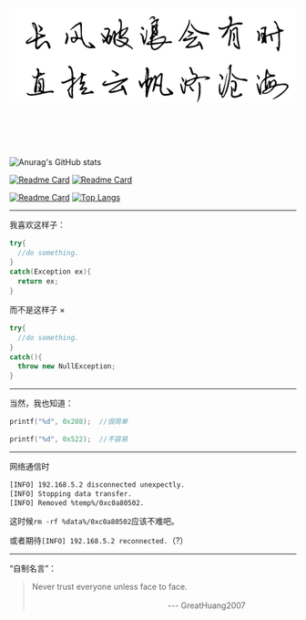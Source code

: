 ![Alt](https://raw.githubusercontent.com/GreatHuang2007/GreatHuang2007/main/motto.png "optional title")
# &nbsp;

![Anurag's GitHub stats](https://github-readme-stats.vercel.app/api?username=GreatHuang2007&show_icons=true&theme=vue&locale=cn)

[![Readme Card](https://github-readme-stats.vercel.app/api/pin/?username=MarchStudio&repo=OGFrp&theme=vue)](https://github.com/MarchStudio/OGFrp)
[![Readme Card](https://github-readme-stats.vercel.app/api/pin/?username=GreatHuang2007&repo=HeartCPP&theme=vue)](https://github.com/GreatHuang2007/HeartCPP)

[![Readme Card](https://github-readme-stats.vercel.app/api/pin/?username=MarchStudio&repo=GHSplasher&theme=vue)](https://github.com/MarchStudio/GHSplasher)
[![Top Langs](https://github-readme-stats.vercel.app/api/top-langs/?username=GreatHuang2007&layout=compact&locale=cn&theme=vue)](https://github.com/GreatHuang2007)

---

我喜欢这样子：
``` csharp
try{
  //do something.
}
catch(Exception ex){
  return ex;
}
```
而不是这样子 ×
``` csharp
try{
  //do something.
}
catch(){
  throw new NullException;
}
```

---

当然，我也知道：
``` cpp
printf("%d", 0x208);  //很简单
```
``` cpp
printf("%d", 0x522);  //不容易
```

---

网络通信时
```
[INFO] 192.168.5.2 disconnected unexpectly.
[INFO] Stopping data transfer.
[INFO] Removed %temp%/0xc0a80502.
```
这时候`rm -rf %data%/0xc0a80502`应该不难吧。

或者期待`[INFO] 192.168.5.2 reconnected.`（?）

---

“自制名言”：

> Never trust everyone unless face to face.
> 
> 　　　　　　　　　　　　　　　　　--- GreatHuang2007

